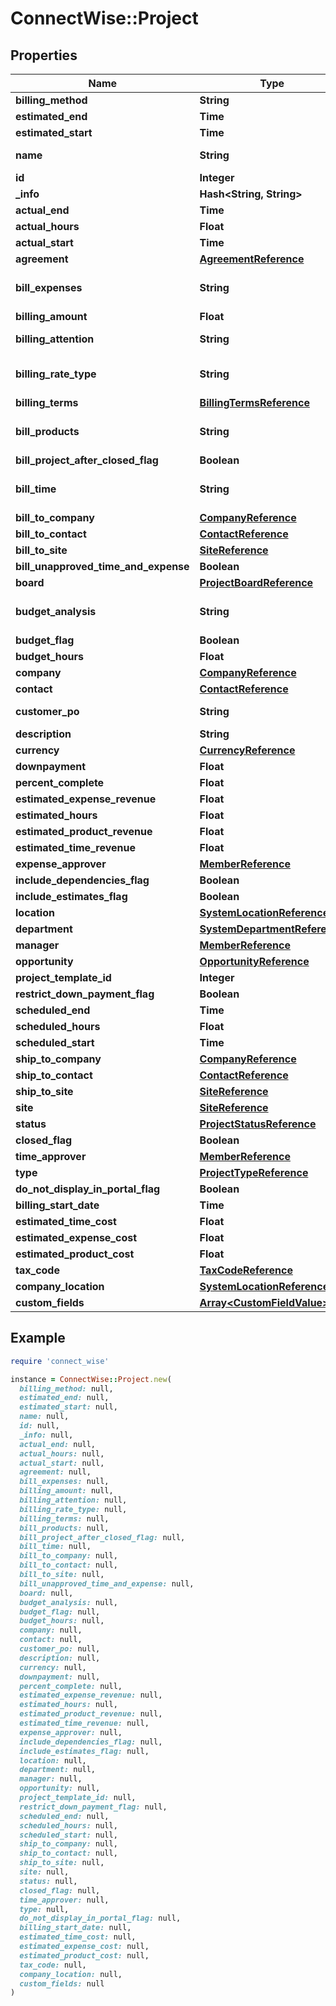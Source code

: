 # ConnectWise::Project

## Properties

| Name | Type | Description | Notes |
| ---- | ---- | ----------- | ----- |
| **billing_method** | **String** |  |  |
| **estimated_end** | **Time** |  |  |
| **estimated_start** | **Time** |  |  |
| **name** | **String** |  Max length: 100; |  |
| **id** | **Integer** |  | [optional] |
| **_info** | **Hash&lt;String, String&gt;** |  | [optional] |
| **actual_end** | **Time** |  | [optional] |
| **actual_hours** | **Float** |  | [optional] |
| **actual_start** | **Time** |  | [optional] |
| **agreement** | [**AgreementReference**](AgreementReference.md) |  | [optional] |
| **bill_expenses** | **String** |  Required On Updates; | [optional] |
| **billing_amount** | **Float** |  | [optional] |
| **billing_attention** | **String** |  Max length: 50; | [optional] |
| **billing_rate_type** | **String** |  Required On Updates; | [optional] |
| **billing_terms** | [**BillingTermsReference**](BillingTermsReference.md) |  | [optional] |
| **bill_products** | **String** |  Required On Updates; | [optional] |
| **bill_project_after_closed_flag** | **Boolean** |  | [optional] |
| **bill_time** | **String** |  Required On Updates; | [optional] |
| **bill_to_company** | [**CompanyReference**](CompanyReference.md) |  | [optional] |
| **bill_to_contact** | [**ContactReference**](ContactReference.md) |  | [optional] |
| **bill_to_site** | [**SiteReference**](SiteReference.md) |  | [optional] |
| **bill_unapproved_time_and_expense** | **Boolean** |  | [optional] |
| **board** | [**ProjectBoardReference**](ProjectBoardReference.md) |  | [optional] |
| **budget_analysis** | **String** |  Required On Updates; | [optional] |
| **budget_flag** | **Boolean** |  | [optional] |
| **budget_hours** | **Float** |  | [optional] |
| **company** | [**CompanyReference**](CompanyReference.md) |  | [optional] |
| **contact** | [**ContactReference**](ContactReference.md) |  | [optional] |
| **customer_po** | **String** |  Max length: 50; | [optional] |
| **description** | **String** |  | [optional] |
| **currency** | [**CurrencyReference**](CurrencyReference.md) |  | [optional] |
| **downpayment** | **Float** |  | [optional] |
| **percent_complete** | **Float** |  | [optional] |
| **estimated_expense_revenue** | **Float** |  | [optional] |
| **estimated_hours** | **Float** |  | [optional] |
| **estimated_product_revenue** | **Float** |  | [optional] |
| **estimated_time_revenue** | **Float** |  | [optional] |
| **expense_approver** | [**MemberReference**](MemberReference.md) |  | [optional] |
| **include_dependencies_flag** | **Boolean** |  | [optional] |
| **include_estimates_flag** | **Boolean** |  | [optional] |
| **location** | [**SystemLocationReference**](SystemLocationReference.md) |  | [optional] |
| **department** | [**SystemDepartmentReference**](SystemDepartmentReference.md) |  | [optional] |
| **manager** | [**MemberReference**](MemberReference.md) |  | [optional] |
| **opportunity** | [**OpportunityReference**](OpportunityReference.md) |  | [optional] |
| **project_template_id** | **Integer** |  | [optional] |
| **restrict_down_payment_flag** | **Boolean** |  | [optional] |
| **scheduled_end** | **Time** |  | [optional] |
| **scheduled_hours** | **Float** |  | [optional] |
| **scheduled_start** | **Time** |  | [optional] |
| **ship_to_company** | [**CompanyReference**](CompanyReference.md) |  | [optional] |
| **ship_to_contact** | [**ContactReference**](ContactReference.md) |  | [optional] |
| **ship_to_site** | [**SiteReference**](SiteReference.md) |  | [optional] |
| **site** | [**SiteReference**](SiteReference.md) |  | [optional] |
| **status** | [**ProjectStatusReference**](ProjectStatusReference.md) |  | [optional] |
| **closed_flag** | **Boolean** |  | [optional] |
| **time_approver** | [**MemberReference**](MemberReference.md) |  | [optional] |
| **type** | [**ProjectTypeReference**](ProjectTypeReference.md) |  | [optional] |
| **do_not_display_in_portal_flag** | **Boolean** |  | [optional] |
| **billing_start_date** | **Time** |  | [optional] |
| **estimated_time_cost** | **Float** |  | [optional] |
| **estimated_expense_cost** | **Float** |  | [optional] |
| **estimated_product_cost** | **Float** |  | [optional] |
| **tax_code** | [**TaxCodeReference**](TaxCodeReference.md) |  | [optional] |
| **company_location** | [**SystemLocationReference**](SystemLocationReference.md) |  | [optional] |
| **custom_fields** | [**Array&lt;CustomFieldValue&gt;**](CustomFieldValue.md) |  | [optional] |

## Example

```ruby
require 'connect_wise'

instance = ConnectWise::Project.new(
  billing_method: null,
  estimated_end: null,
  estimated_start: null,
  name: null,
  id: null,
  _info: null,
  actual_end: null,
  actual_hours: null,
  actual_start: null,
  agreement: null,
  bill_expenses: null,
  billing_amount: null,
  billing_attention: null,
  billing_rate_type: null,
  billing_terms: null,
  bill_products: null,
  bill_project_after_closed_flag: null,
  bill_time: null,
  bill_to_company: null,
  bill_to_contact: null,
  bill_to_site: null,
  bill_unapproved_time_and_expense: null,
  board: null,
  budget_analysis: null,
  budget_flag: null,
  budget_hours: null,
  company: null,
  contact: null,
  customer_po: null,
  description: null,
  currency: null,
  downpayment: null,
  percent_complete: null,
  estimated_expense_revenue: null,
  estimated_hours: null,
  estimated_product_revenue: null,
  estimated_time_revenue: null,
  expense_approver: null,
  include_dependencies_flag: null,
  include_estimates_flag: null,
  location: null,
  department: null,
  manager: null,
  opportunity: null,
  project_template_id: null,
  restrict_down_payment_flag: null,
  scheduled_end: null,
  scheduled_hours: null,
  scheduled_start: null,
  ship_to_company: null,
  ship_to_contact: null,
  ship_to_site: null,
  site: null,
  status: null,
  closed_flag: null,
  time_approver: null,
  type: null,
  do_not_display_in_portal_flag: null,
  billing_start_date: null,
  estimated_time_cost: null,
  estimated_expense_cost: null,
  estimated_product_cost: null,
  tax_code: null,
  company_location: null,
  custom_fields: null
)
```

